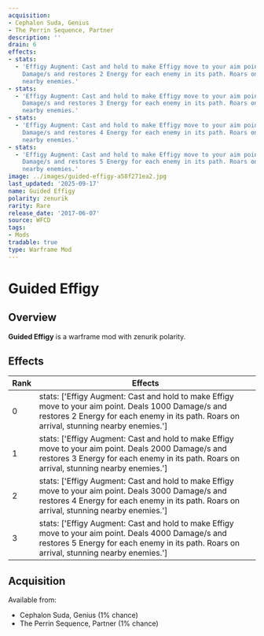 ```yaml
---
acquisition:
- Cephalon Suda, Genius
- The Perrin Sequence, Partner
description: ''
drain: 6
effects:
- stats:
  - 'Effigy Augment: Cast and hold to make Effigy move to your aim point. Deals 1000
    Damage/s and restores 2 Energy for each enemy in its path. Roars on arrival, stunning
    nearby enemies.'
- stats:
  - 'Effigy Augment: Cast and hold to make Effigy move to your aim point. Deals 2000
    Damage/s and restores 3 Energy for each enemy in its path. Roars on arrival, stunning
    nearby enemies.'
- stats:
  - 'Effigy Augment: Cast and hold to make Effigy move to your aim point. Deals 3000
    Damage/s and restores 4 Energy for each enemy in its path. Roars on arrival, stunning
    nearby enemies.'
- stats:
  - 'Effigy Augment: Cast and hold to make Effigy move to your aim point. Deals 4000
    Damage/s and restores 5 Energy for each enemy in its path. Roars on arrival, stunning
    nearby enemies.'
image: ../images/guided-effigy-a58f271ea2.jpg
last_updated: '2025-09-17'
name: Guided Effigy
polarity: zenurik
rarity: Rare
release_date: '2017-06-07'
source: WFCD
tags:
- Mods
tradable: true
type: Warframe Mod
---
```


# Guided Effigy

## Overview

**Guided Effigy** is a warframe mod with zenurik polarity.

## Effects

| Rank | Effects |
|------|----------|
| 0 | stats: ['Effigy Augment: Cast and hold to make Effigy move to your aim point. Deals 1000 Damage/s and restores 2 Energy for each enemy in its path. Roars on arrival, stunning nearby enemies.'] |
| 1 | stats: ['Effigy Augment: Cast and hold to make Effigy move to your aim point. Deals 2000 Damage/s and restores 3 Energy for each enemy in its path. Roars on arrival, stunning nearby enemies.'] |
| 2 | stats: ['Effigy Augment: Cast and hold to make Effigy move to your aim point. Deals 3000 Damage/s and restores 4 Energy for each enemy in its path. Roars on arrival, stunning nearby enemies.'] |
| 3 | stats: ['Effigy Augment: Cast and hold to make Effigy move to your aim point. Deals 4000 Damage/s and restores 5 Energy for each enemy in its path. Roars on arrival, stunning nearby enemies.'] |

## Acquisition

Available from:
- Cephalon Suda, Genius (1% chance)
- The Perrin Sequence, Partner (1% chance)

